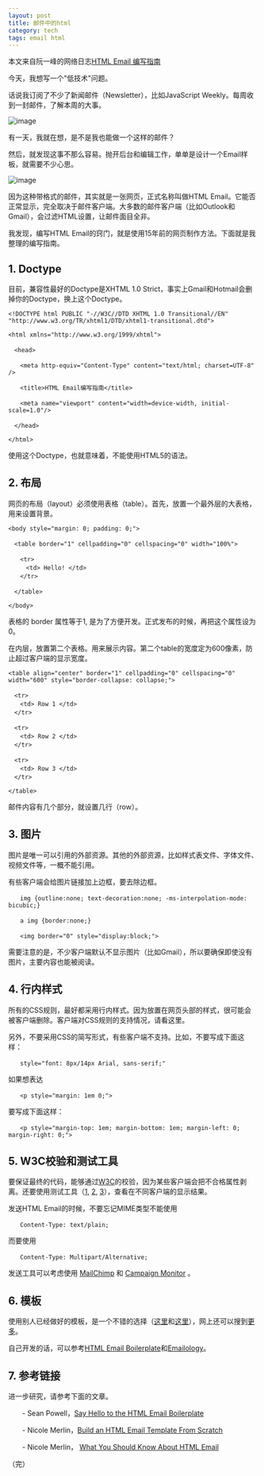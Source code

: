 ```yaml
---
layout: post
title: 邮件中的html
category: tech
tags: email html
---
```


本文来自阮一峰的网络日志[HTML Email 编写指南](http://www.ruanyifeng.com/blog/2013/06/html_email.html)

今天，我想写一个"低技术"问题。

话说我订阅了不少了新闻邮件（Newsletter），比如JavaScript Weekly。每周收到一封邮件，了解本周的大事。



![image](https://cdn.kelu.org/blog/2015/01/bg2013061502.jpg)

有一天，我就在想，是不是我也能做一个这样的邮件？

然后，就发现这事不那么容易。抛开后台和编辑工作，单单是设计一个Email样板，就需要不少心思。

![image](https://cdn.kelu.org/blog/2015/01/bg2013061501.jpg)

因为这种带格式的邮件，其实就是一张网页，正式名称叫做HTML Email。它能否正常显示，完全取决于邮件客户端。大多数的邮件客户端（比如Outlook和Gmail），会过滤HTML设置，让邮件面目全非。

我发现，编写HTML Email的窍门，就是使用15年前的网页制作方法。下面就是我整理的编写指南。

## 1. Doctype

目前，兼容性最好的Doctype是XHTML 1.0 Strict，事实上Gmail和Hotmail会删掉你的Doctype，换上这个Doctype。

    <!DOCTYPE html PUBLIC "-//W3C//DTD XHTML 1.0 Transitional//EN" "http://www.w3.org/TR/xhtml1/DTD/xhtml1-transitional.dtd">

    <html xmlns="http://www.w3.org/1999/xhtml">

    　<head>

    　　<meta http-equiv="Content-Type" content="text/html; charset=UTF-8" />

    　　<title>HTML Email编写指南</title>

    　　<meta name="viewport" content="width=device-width, initial-scale=1.0"/>

    　</head>

    </html>

使用这个Doctype，也就意味着，不能使用HTML5的语法。

## 2. 布局

网页的布局（layout）必须使用表格（table）。首先，放置一个最外层的大表格，用来设置背景。

    <body style="margin: 0; padding: 0;">

    　<table border="1" cellpadding="0" cellspacing="0" width="100%">

    　　<tr>
    　　　<td> Hello! </td>
    　　</tr>

    　</table>

    </body>

表格的 border 属性等于1, 是为了方便开发。正式发布的时候，再把这个属性设为0。

在内层，放置第二个表格。用来展示内容。第二个table的宽度定为600像素，防止超过客户端的显示宽度。

    <table align="center" border="1" cellpadding="0" cellspacing="0" width="600" style="border-collapse: collapse;">

    　<tr>
    　　<td> Row 1 </td>
    　</tr>

    　<tr>
    　　<td> Row 2 </td>
    　</tr>

    　<tr>
    　　<td> Row 3 </td>
    　</tr>

    </table>

邮件内容有几个部分，就设置几行（row）。

## 3. 图片

图片是唯一可以引用的外部资源。其他的外部资源，比如样式表文件、字体文件、视频文件等，一概不能引用。

有些客户端会给图片链接加上边框，要去除边框。

    　　img {outline:none; text-decoration:none; -ms-interpolation-mode: bicubic;}

    　　a img {border:none;}

    　　<img border="0" style="display:block;">

需要注意的是，不少客户端默认不显示图片（比如Gmail），所以要确保即使没有图片，主要内容也能被阅读。

## 4. 行内样式

所有的CSS规则，最好都采用行内样式。因为放置在网页头部的样式，很可能会被客户端删除。客户端对CSS规则的支持情况，请看这里。

另外，不要采用CSS的简写形式，有些客户端不支持。比如，不要写成下面这样：

    　　style="font: 8px/14px Arial, sans-serif;"

如果想表达

    　　<p style="margin: 1em 0;">

要写成下面这样：

    　　<p style="margin-top: 1em; margin-bottom: 1em; margin-left: 0; margin-right: 0;">

## 5. W3C校验和测试工具

要保证最终的代码，能够通过[W3C](http://validator.w3.org/)的校验，因为某些客户端会把不合格属性剥离。还要使用测试工具（[1](http://mailchimp.com/features/inbox-inspector/), [2](https://litmus.com/), [3](http://www.emailonacid.com/)），查看在不同客户端的显示结果。

发送HTML Email的时候，不要忘记MIME类型不能使用

    　　Content-Type: text/plain;

而要使用

    　　Content-Type: Multipart/Alternative;

发送工具可以考虑使用 [MailChimp](http://mailchimp.com/) 和 [Campaign Monitor](http://www.campaignmonitor.com/) 。

## 6. 模板

使用别人已经做好的模板，是一个不错的选择（[这里](http://mailchimp.com/features/email-templates/)和[这里](http://www.campaignmonitor.com/templates/all/)），网上还可以搜到[更多](http://www.google.com.hk/search?q=email+template)。

自己开发的话，可以参考[HTML Email Boilerplate](http://htmlemailboilerplate.com/)和[Emailology](http://www.emailology.org/#1)。

## 7. 参考链接

进一步研究，请参考下面的文章。

　　- Sean Powell，[Say Hello to the HTML Email Boilerplate](http://hub.tutsplus.com/tutorials/say-hello-to-the-html-email-boilerplate--webdesign-5143)


　　- Nicole Merlin，[Build an HTML Email Template From Scratch](http://webdesign.tutsplus.com/tutorials/htmlcss-tutorials/build-an-html-email-template-from-scratch/)


　　- Nicole Merlin， [What You Should Know About HTML Email](http://hub.tutsplus.com/tutorials/what-you-should-know-about-html-email--webdesign-12908)

（完）
